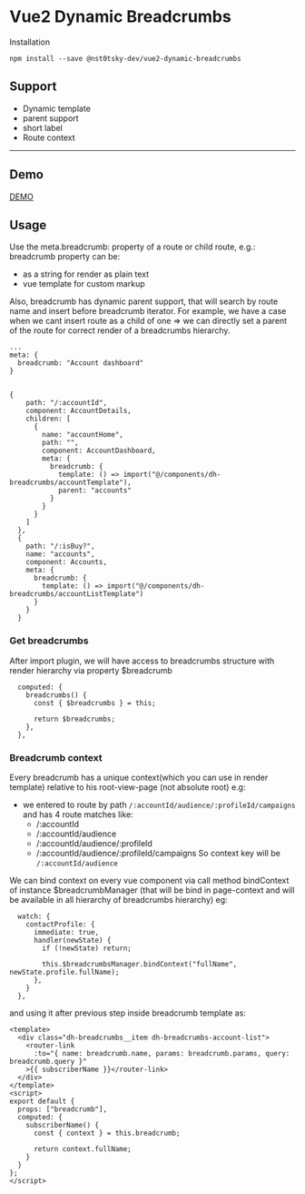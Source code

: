 # Vue2 Dynamic Breadcrumbs

Installation

`npm install --save @nst0tsky-dev/vue2-dynamic-breadcrumbs`

## Support 
- Dynamic template
- parent support
- short label
- Route context
---

## Demo
[DEMO](https://nt0tsky.github.io/Vue2-dynamic-breadcrumbs/)

## Usage

Use the meta.breadcrumb: property of a route or child route, e.g.:
breadcrumb property can be:

- as a string for render as plain text
- vue template for custom markup

Also, breadcrumb has dynamic parent support, that will search by route name and insert before breadcrumb iterator. For example, we have a case when we cant insert route as a child of one => we can directly set a parent of the route for correct render of a breadcrumbs hierarchy.

    ...
    meta: {
      breadcrumb: "Account dashboard"
    }


    {
        path: "/:accountId",
        component: AccountDetails,
        children: [
          {
            name: "accountHome",
            path: "",
            component: AccountDashboard,
            meta: {
              breadcrumb: {
                template: () => import("@/components/dh-breadcrumbs/accountTemplate"),
                parent: "accounts"
              }
            }
          }
        ]
      },
      {
        path: "/:isBuy?",
        name: "accounts",
        component: Accounts,
        meta: {
          breadcrumb: {
            template: () => import("@/components/dh-breadcrumbs/accountListTemplate")
          }
        }
      }

### Get breadcrumbs

After import plugin, we will have access to breadcrumbs structure with render hierarchy via property $breadcrumb


      computed: {
        breadcrumbs() {
          const { $breadcrumbs } = this;
    
          return $breadcrumbs;
        },
      },


### Breadcrumb context

Every breadcrumb has a unique context(which you can use in render template) relative to his root-view-page (not absolute root) e.g:

- we entered to route by path `/:accountId/audience/:profileId/campaigns` and has 4 route matches like:
    - /:accountId
    - /:accountId/audience
    - /:accountId/audience/:profileId
    - /:accountId/audience/:profileId/campaigns
    So context key will be `/:accountId/audience`

We can bind context on every vue component via call method bindContext of instance  $breadcrumbManager (that will be bind in page-context and will be available in all hierarchy of breadcrumbs hierarchy) eg:


      watch: {
        contactProfile: {
          immediate: true,
          handler(newState) {
            if (!newState) return;
    
            this.$breadcrumbsManager.bindContext("fullName", newState.profile.fullName);
          },
        }
      },

and using it after previous step inside breadcrumb template as:

    <template>
      <div class="dh-breadcrumbs__item dh-breadcrumbs-account-list">
        <router-link
          :to="{ name: breadcrumb.name, params: breadcrumb.params, query: breadcrumb.query }"
        >{{ subscriberName }}</router-link>
      </div>
    </template>
    <script>
    export default {
      props: ["breadcrumb"],
      computed: {
        subscriberName() {
          const { context } = this.breadcrumb;
    
          return context.fullName;
        }
      }
    };
    </script>
